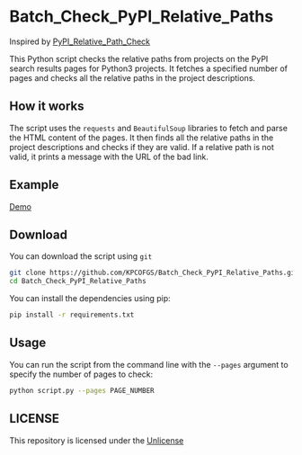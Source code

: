 # Batch_Check_PyPI_Relative_Paths

Inspired by [PyPI_Relative_Path_Check](https://github.com/KPCOFGS/PyPI_Relative_Path_Check)

This Python script checks the relative paths from projects on the PyPI search results pages for Python3 projects. It fetches a specified number of pages and checks all the relative paths in the project descriptions.

## How it works

The script uses the `requests` and `BeautifulSoup` libraries to fetch and parse the HTML content of the pages. It then finds all the relative paths in the project descriptions and checks if they are valid. If a relative path is not valid, it prints a message with the URL of the bad link.

## Example

[Demo](assets/demo.png)

## Download

You can download the script using `git`

```bash
git clone https://github.com/KPCOFGS/Batch_Check_PyPI_Relative_Paths.git
cd Batch_Check_PyPI_Relative_Paths
```

You can install the dependencies using pip:

```bash
pip install -r requirements.txt
```

## Usage

You can run the script from the command line with the `--pages` argument to specify the number of pages to check:

```bash
python script.py --pages PAGE_NUMBER
```

## LICENSE

This repository is licensed under the [Unlicense](LICENSE)
